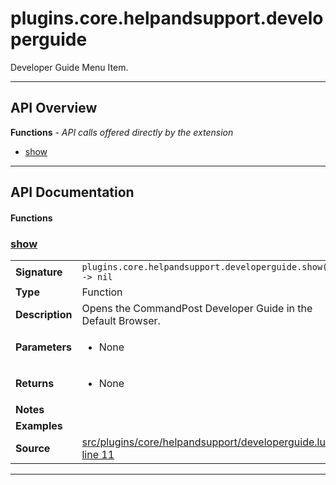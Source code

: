# plugins.core.helpandsupport.developerguide

Developer Guide Menu Item.

---

## API Overview
**Functions** - _API calls offered directly by the extension_
 * [show](#show)


---

## API Documentation

#### Functions


### [show](#show)

|                                             |                                                                                     |
| --------------------------------------------|-------------------------------------------------------------------------------------|
| **Signature**                               | `plugins.core.helpandsupport.developerguide.show() -> nil`                                                                    |
| **Type**                                    | Function                                                                     |
| **Description**                             | Opens the CommandPost Developer Guide in the Default Browser.                                                                     |
| **Parameters**                              | <ul><li>None</li></ul> |
| **Returns**                                 | <ul><li>None</li></ul>          |
| **Notes**                                   | <ul></ul> |
| **Examples**                                | <ul></ul> |
| **Source**                                  | [src/plugins/core/helpandsupport/developerguide.lua line 11](https://github.com/CommandPost/CommandPost/blob/develop/src/plugins/core/helpandsupport/developerguide.lua#L11) |

---

